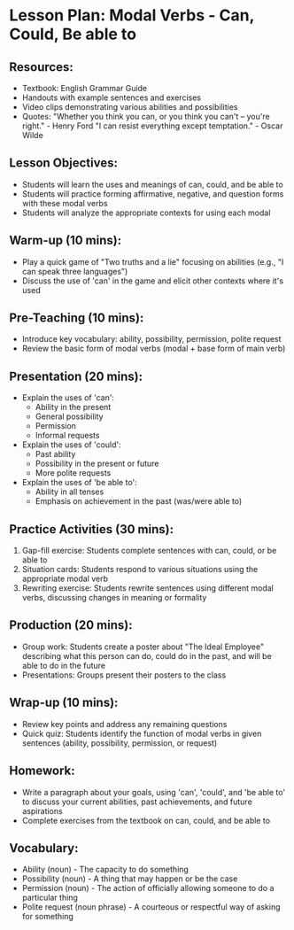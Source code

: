 # Lesson Plan: Modal Verbs - Can, Could, Be able to

## Resources:
- Textbook: English Grammar Guide
- Handouts with example sentences and exercises
- Video clips demonstrating various abilities and possibilities
- Quotes:
    "Whether you think you can, or you think you can't – you're right." - Henry Ford
    "I can resist everything except temptation." - Oscar Wilde

## Lesson Objectives:
- Students will learn the uses and meanings of can, could, and be able to
- Students will practice forming affirmative, negative, and question forms with these modal verbs
- Students will analyze the appropriate contexts for using each modal

## Warm-up (10 mins):
- Play a quick game of "Two truths and a lie" focusing on abilities (e.g., "I can speak three languages")
- Discuss the use of 'can' in the game and elicit other contexts where it's used

## Pre-Teaching (10 mins):
- Introduce key vocabulary: ability, possibility, permission, polite request
- Review the basic form of modal verbs (modal + base form of main verb)

## Presentation (20 mins):
- Explain the uses of 'can':
  * Ability in the present
  * General possibility
  * Permission
  * Informal requests
- Explain the uses of 'could':
  * Past ability
  * Possibility in the present or future
  * More polite requests
- Explain the uses of 'be able to':
  * Ability in all tenses
  * Emphasis on achievement in the past (was/were able to)

## Practice Activities (30 mins):
1. Gap-fill exercise: Students complete sentences with can, could, or be able to
2. Situation cards: Students respond to various situations using the appropriate modal verb
3. Rewriting exercise: Students rewrite sentences using different modal verbs, discussing changes in meaning or formality

## Production (20 mins):
- Group work: Students create a poster about "The Ideal Employee" describing what this person can do, could do in the past, and will be able to do in the future
- Presentations: Groups present their posters to the class

## Wrap-up (10 mins):
- Review key points and address any remaining questions
- Quick quiz: Students identify the function of modal verbs in given sentences (ability, possibility, permission, or request)

## Homework:
- Write a paragraph about your goals, using 'can', 'could', and 'be able to' to discuss your current abilities, past achievements, and future aspirations
- Complete exercises from the textbook on can, could, and be able to

## Vocabulary:
- Ability (noun) - The capacity to do something
- Possibility (noun) - A thing that may happen or be the case
- Permission (noun) - The action of officially allowing someone to do a particular thing
- Polite request (noun phrase) - A courteous or respectful way of asking for something